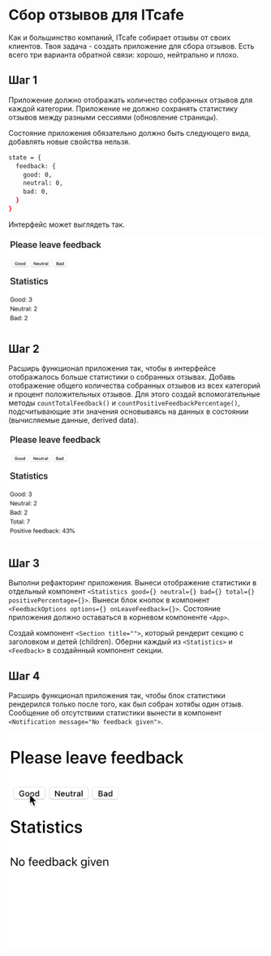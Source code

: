 # Сбор отзывов для ITcafe

Как и большинство компаний, ITcafe собирает отзывы от своих клиентов. Твоя
задача - создать приложение для сбора отзывов. Есть всего три варианта обратной
связи: хорошо, нейтрально и плохо.

## Шаг 1

Приложение должно отображать количество собранных отзывов для каждой категории.
Приложение не должно сохранять статистику отзывов между разными сессиями
(обновление страницы).

Состояние приложения обязательно должно быть следующего вида, добавлять новые
свойства нельзя.

```bash
state = {
  feedback: {
    good: 0,
    neutral: 0,
    bad: 0,
  }
}
```

Интерфейс может выглядеть так.

![preview](./mockup/step-1.png)

## Шаг 2

Расширь функционал приложения так, чтобы в интерфейсе отображалось больше
статистики о собранных отзывах. Добавь отображение общего количества собранных
отзывов из всех категорий и процент положительных отзывов. Для этого создай
вспомогательные методы `countTotalFeedback()` и
`countPositiveFeedbackPercentage()`, подсчитывающие эти значения основываясь на
данных в состоянии (вычисляемые данные, derived data).

![preview](./mockup/step-2.png)

## Шаг 3

Выполни рефакторинг приложения. Вынеси отображение статистики в отдельный
компонент
`<Statistics good={} neutral={} bad={} total={} positivePercentage={}>`. Вынеси
блок кнопок в компонент `<FeedbackOptions options={} onLeaveFeedback={}>`.
Состояние приложения должно оставаться в корневом компоненте `<App>`.

Создай компонент `<Section title="">`, который рендерит секцию с заголовком и
детей (children). Оберни каждый из `<Statistics>` и `<Feedback>` в создайнный
компонент секции.

## Шаг 4

Расширь функционал приложения так, чтобы блок статистики рендерился только после
того, как был собран хотябы один отзыв. Сообщение об отсутствиии статистики
вынести в компонент `<Notification message="No feedback given">`.

![preview](./mockup/preview.gif)
